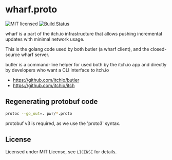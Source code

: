 # wharf.proto

![MIT licensed](https://img.shields.io/badge/license-MIT-blue.svg)
[![Build Status](https://ci.itch.ovh/buildStatus/icon?job=wharf.proto)](https://ci.itch.ovh/job/wharf.proto)

wharf is a part of the itch.io infrastructure that allows pushing incremental
updates with minimal network usage.

This is the golang code used by both butler (a wharf client), and the
closed-source wharf server.

butler is a command-line helper for used both by the itch.io app and directly
by developers who want a CLI interface to itch.io

  * <https://github.com/itchio/butler>
  * <https://github.com/itchio/itch>

## Regenerating protobuf code

```bash
protoc --go_out=. pwr/*.proto
```

protobuf v3 is required, as we use the 'proto3' syntax.

## License

Licensed under MIT License, see `LICENSE` for details.

